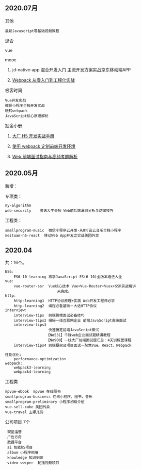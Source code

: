 
## 2020.07月

其他

	最新Javascript零基础视频教程
	
	
思否
	
vue

mooc
	
1. jd-native-app 混合开发入门 主流开发方案实战京东移动端APP
	
2. [Webpack 从零入门到工程化实战](https://www.imooc.com/read/29)

极客时间

	Vue开发实战
	微信小程序全栈开发实战
	玩转webpack
	JavaScript核心原理解析

掘金小册
	
1. [大厂 H5 开发实战手册](https://juejin.im/book/5a7bfe595188257a7349b52a)

2. [使用 webpack 定制前端开发环境](https://juejin.im/book/5a6abad5518825733c144469)

3. [Web 前端面试指南与高频考题解析](https://juejin.im/book/5a8f9ddcf265da4e9f6fb959)

## 2020.05月

新增：

专项类：
		
	my-algorithm	
	web-security	腾讯大牛亲授 Web前后端漏洞分析与防御技巧

工程类：

	smallprogram-music	微信小程序云开发-从0打造云音乐全栈小程序
	meituan-h5-react  移动Web App开发之实战美团外卖



## 2020.04

共：16个。

	ES6:
		ES6-10-learning 再学JavaScript ES(6-10)全版本语法大全 
	vue:
		vue-router-ssr 	Vue核心技术 Vue+Vue-Router+Vuex+SSR实战精讲
							未完成。
	http:
		http-learning1	HTTP协议原理+实践 Web开发工程师必学
		http-learning2	编程必备基础－大话HTTP协议
	interview:
		interview-tips	前端跳槽面试必备技巧
		interview-tips2	揭秘一线互联网企业 前端JavaScript高级面试
		interview-tips3	
		   				快速搞定前端JavaScript面试
		  			   【No531】千锋web企业面试题精讲教程
		  			   【No900】一线大厂前端面试题汇总：4天训练营课程
		interview-tips4	前端框架及项目面试－聚焦Vue、React、Webpack
			
	性能优化:
		performance-optimization
	webpack:
		webpack3-learning
		webpack4-learning
工程类

	mpvue-ebook  mpvue 在线图书
	smallprogram-business 在线小程序，图书，音乐
	smallprogram-preliminary 小程序初级介绍
	vue-sell-cube 美团外卖
	vue-travel 去哪儿网

公司项目 7个
	 
	 观星运营
	 广告方舟
	 数据平台
	 ai 智能h5项目
	 album 小程序相册
	 knowledge 知识到家
	 video-swiper  轮播视频项目
	
	 

	

